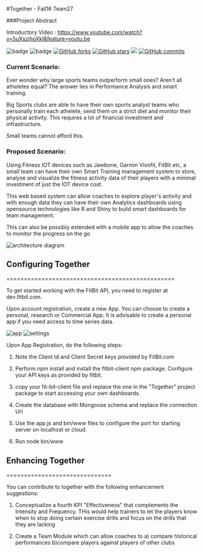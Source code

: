 #Together -  Fall16 Team27


###Project Abstract


Introductory Video :  https://www.youtube.com/watch?v=5uXszjhoXkI&feature=youtu.be

![badge](https://img.shields.io/travis/rust-lang/rust.svg) ![badge](https://img.shields.io/github/issues/SJSU272Lab/Together.svg) [![GitHub forks](https://img.shields.io/github/forks/SJSU272Lab/Together.svg?style=flat-square)](https://github.com/SJSU272Lab/Together/network) [![GitHub stars](https://img.shields.io/github/stars/SJSU272Lab/Together.svg?style=flat-square)](https://github.com/SJSU272Lab/Together/stargazers) [![](https://img.shields.io/badge/Closed%20Pull%20Request-9-green.svg)]() [![GitHub commits](https://img.shields.io/badge/commits-105-blue.svg)]()


### Current Scenario:

Ever wonder why large sports teams outperform small ones? Aren't all atheletes equal? The answer lies in Performance Analysis and smart training.

Big Sports clubs are able to have their own sports analyst teams who personally train each athelete, send them on a strict diet and monitor their physical activity. This requires a lot of financial investment and infrastructure.

Small teams cannot afford this.

### Proposed Scenario:

Using Fitness IOT devices such as Jawbone, Garmin Vivofit, FitBit etc, a small team can have their own Smart Training management system to store, analyse and visualize the fitness activity data of their players with a minimal investment of just the IOT device cost.

This web based system can allow coaches to explore player's activity and with enough data they can have their own Analytics dashboards using opensource technologies like R and Shiny to build smart dashboards for team management.

This can also be possibly extended with a mobile app to allow the coaches to monitor the progress on the go

![architecture diagram](https://cloud.githubusercontent.com/assets/17165443/19755925/01385132-9bce-11e6-8efb-71baef59b0cf.png)






## Configuring Together 

================================================


To get started working with the FitBit API, you need to register at dev.fitbit.com. 

Upon account registration, create a new App. You can choose to create a personal, research or Commercial App. It is advisable to create a personal app if you need access to time series data. 

![app](http://i.imgur.com/0NaJUqM.png)
![settings](http://i.imgur.com/xPcEDqR.jpg)


Upon App Registration, do the following steps:

1) Note the Client Id and Client Secret keys provided by FitBit.com

2) Perform npm install and install the fitbit-client npm package. Configure your API keys as provided by fitbit. 

3) copy your fit-bit-client file and replace the one in the "Together" project package to start accessing your own dashboards.

4) Create the database with Mongoose schema and replace the connection Url 

5) Use the app.js and bin/www files to configure the port for starting server on localhost or cloud.

6) Run node bin/www


## Enhancing Together
==============================

You can contribute to together with the following enhancement suggestions:

1) Conceptualize a fourth KPI "Effectiveness" that complements the Intensity and Frequency. THis would help trainers to let the players know when to stop doing certain exercise drills and focus on the drills that they are lacking

2) Create a Team Module which can allow coaches to a) compare historical performances b)compare players against players of other clubs
